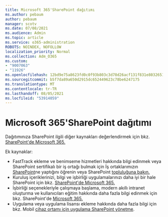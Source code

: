 ```yaml
---
title: Microsoft 365'SharePoint dağıtımı
ms.author: pebaum
author: pebaum
manager: scotv
ms.date: 07/08/2021
ms.audience: Admin
ms.topic: article
ms.service: o365-administration
ROBOTS: NOINDEX, NOFOLLOW
localization_priority: Normal
ms.collection: Adm_O365
ms.custom:
- "9007063"
- "11926"
ms.openlocfilehash: 12bd9e75a8623fd0c0f93b803c3d78d26acf131f831e8032651461fe80914c57
ms.sourcegitcommit: b5f7da89a650d2915dc652449623c78be6247175
ms.translationtype: MT
ms.contentlocale: tr-TR
ms.lasthandoff: 08/05/2021
ms.locfileid: "53914059"
---
```

# <a name="deploy-sharepoint-in-microsoft-365"></a>Microsoft 365'SharePoint dağıtımı

Dağıtımınıza SharePoint ilgili diğer kaynakları değerlendirmek için bkz. [SharePoint'de Microsoft 365.](/sharepoint/introduction) 

Ek kaynaklar: 

- FastTrack ekleme ve benimseme hizmetleri hakkında bilgi edinmek veya SharePoint sertifikalı bir iş ortağı bulmak için İş ortaklarımızın [SharePoint](/microsoft-365/sharepoint/sharepoint-partners-sharepoint-support)ne yaptığını öğrenin veya SharePoint [topluluğuna bakın.](https://techcommunity.microsoft.com/t5/sharepoint/ct-p/SharePoint) 
- Kuruluş içeriklerinizi, bilgi ve işbirliği uygulamalarınızı daha iyi bir hale SharePoint için bkz. [SharePoint'de Microsoft 365.](/sharepoint/introduction#migration) 
- İşbirliği seçenekleriyle çalışmaya başlama, modern akıllı intranet oluşturma ve kullanıcıları eğitim hakkında daha fazla bilgi edinmek için bkz. SharePoint'de [Microsoft 365.](/sharepoint/introduction#collaboration) 
- Uygulama veya uygulama lisansı ekleme hakkında daha fazla bilgi için bkz. Mobil [cihaz ortamı için uygulama SharePoint yönetme](/sharepoint/manage-app-licenses). 


